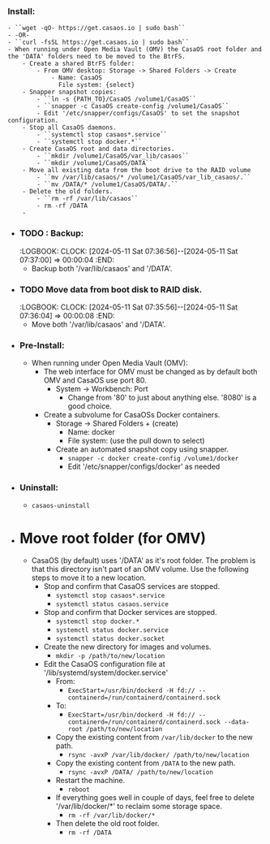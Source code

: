 ### Install:
	- ``wget -qO- https://get.casaos.io | sudo bash``
	- -OR-
	- ``curl -fsSL https://get.casaos.io | sudo bash``
	- When running under Open Media Vault (OMV) the CasaOS root folder and the 'DATA' folders need to be moved to the BtrFS.
		- Create a shared BtrFS folder:
			- From OMV desktop: Storage -> Shared Folders -> Create
				- Name: CasaOS
				  File system: {select}
		- Snapper snapshot copies:
			- ``ln -s {PATH_TO}/CasaOS /volume1/CasaOS``
			- ``snapper -c CasaOS create-config /volume1/CasaOS``
			- Edit '/etc/snapper/configs/CasaOS' to set the snapshot configuration.
		- Stop all CasaOS daemons.
			- ``systemctl stop casaos*.service``
			- ``systemctl stop docker.*``
		- Create CasaOS root and data directories.
			- ``mkdir /volume1/CasaOS/var_lib/casaos``
			- ``mkdir /volume1/CasaOS/DATA``
		- Move all existing data from the boot drive to the RAID volume
			- ``mv /var/lib/casaos/* /volume1/CasaOS/var_lib_casaos/.``
			- ``mv /DATA/* /volume1/CasaOS/DATA/.``
		- Delete the old folders.
			- ``rm -rf /var/lib/casaos``
			- rm -rf /DATA
		-
- ### TODO : Backup:
  :LOGBOOK:
  CLOCK: [2024-05-11 Sat 07:36:56]--[2024-05-11 Sat 07:37:00] =>  00:00:04
  :END:
	- Backup both '/var/lib/casaos' and '/DATA'.
- ### TODO Move data from boot disk to RAID disk.
  :LOGBOOK:
  CLOCK: [2024-05-11 Sat 07:35:56]--[2024-05-11 Sat 07:36:04] =>  00:00:08
  :END:
	- Move both '/var/lib/casaos' and '/DATA'.
- ### Pre-Install:
	- When running under Open Media Vault (OMV):
		- The web interface for OMV must be changed as by default both OMV and CasaOS use port 80.
			- System -> Workbench: Port
				- Change from '80' to just about anything else.  '8080' is a good choice.
		- Create a subvolume for CasaOSs Docker containers.
			- Storage -> Shared Folders + (create)
				- Name: docker
				- File system: (use the pull down to select)
			- Create an automated snapshot copy using snapper.
				- ``snapper -c docker create-config /volume1/docker``
				- Edit '/etc/snapper/configs/docker' as needed
- ### Uninstall:
	- ``casaos-uninstall``
- # Move root folder (for OMV)
	- CasaOS (by default) uses '/DATA' as it's root folder.  The problem is that this directory isn't part of an OMV volume.  Use the following steps to move it to a new location.
		- Stop and confirm that CasaOS services are stopped.
			- ``systemctl stop casaos*.service``
			- ``systemctl status casaos.service``
		- Stop and confirm that Docker services are stopped.
			- ``systemctl stop docker.*``
			- ``systemctl status docker.service``
			- ``systemctl status docker.socket``
		- Create the new directory for images and volumes.
			- ``mkdir -p /path/to/new/location``
		- Edit the CasaOS configuration file at '/lib/systemd/system/docker.service'
			- From:
				- ``ExecStart=/usr/bin/dockerd -H fd:// --containerd=/run/containerd/containerd.sock``
			- To:
				- ``ExecStart=/usr/bin/dockerd -H fd:// --containerd=/run/containerd/containerd.sock --data-root /path/to/new/location``
			- Copy the existing content from `/var/lib/docker` to the new path.
				- ``rsync -avxP /var/lib/docker/ /path/to/new/location``
			- Copy the existing content from `/DATA` to the new path.
				- ``rsync -avxP /DATA/ /path/to/new/location``
			- Restart the machine.
				- ``reboot``
			- If everything goes well in couple of days, feel free to delete '/var/lib/docker/*' to reclaim some storage space.
				- ``rm -rf /var/lib/docker/*``
			- Then delete the old root folder.
				- ``rm -rf /DATA``